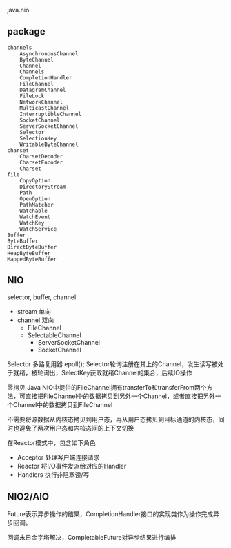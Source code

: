 java.nio
## package
```
channels
    AsynchronousChannel
    ByteChannel
    Channel
    Channels
    CompletionHandler
    FileChannel
    DatagramChannel
    FileLock
    NetworkChannel
    MulticastChannel
    InterruptibleChannel
    SocketChannel
    ServerSocketChannel
    Selector
    SelectionKey
    WritableByteChannel
charset
    CharsetDecoder
    CharsetEncoder
    Charset
file
    CopyOption
    DirectoryStream
    Path
    OpenOption
    PathMatcher
    Watchable
    WatchEvent
    WatchKey
    WatchService
Buffer
ByteBuffer
DirectByteBuffer
HeapByteBuffer
MappedByteBuffer
```


## NIO
selector, buffer, channel
* stream  单向
* channel 双向
  * FileChannel
  * SelectableChannel
    * ServerSocketChannel
    * SocketChannel

Selector 多路复用器 epoll();
Selector轮询注册在其上的Channel，发生读写被处于就绪，被轮询出，SelectKey获取就绪Channel的集合，后续IO操作


零拷贝
Java NIO中提供的FileChannel拥有transferTo和transferFrom两个方法，可直接把FileChannel中的数据拷贝到另外一个Channel，或者直接把另外一个Channel中的数据拷贝到FileChannel

不需要将源数据从内核态拷贝到用户态，再从用户态拷贝到目标通道的内核态，同时也避免了两次用户态和内核态间的上下文切换

在Reactor模式中，包含如下角色
* Acceptor 处理客户端连接请求
* Reactor 将I/O事件发派给对应的Handler
* Handlers 执行非阻塞读/写

## NIO2/AIO
Future表示异步操作的结果，CompletionHandler接口的实现类作为操作完成异步回调。

回调末日金字塔解决，CompletableFuture对异步结果进行编排